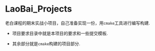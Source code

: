 # LaoBai_Projects

老白课程的期末实战小项目，自己准备实现一份，用`cmake`工具进行编写构建.

- 项目要求目录中就是本项目的要求和一些提交模板.

- 其余部分就是`cmake`构建的项目部分.

